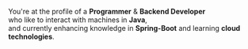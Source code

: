 You're at the profile of a **Programmer** & **Backend Developer**   
who like to interact with machines in **Java**,  
and currently enhancing knowledge in **Spring-Boot** and learning **cloud technologies**.  



<!---
dz-adman/dz-adman is a ✨ special ✨ repository because its `README.md` (this file) appears on your GitHub profile.
You can click the Preview link to take a look at your changes.
--->

